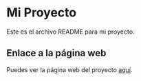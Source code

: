 # Mi Proyecto

Este es el archivo README para mi proyecto.

## Enlace a la página web

Puedes ver la página web del proyecto [aquí](https://nicolasruizh.github.io/blue-habilty-bar/).